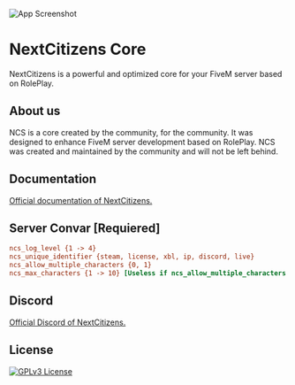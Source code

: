 
![App Screenshot](https://cdn.discordapp.com/attachments/862693343358877727/979757385520381984/Nouveau_projet_17.png)


# NextCitizens Core

NextCitizens is a powerful and optimized core for your FiveM server based on RolePlay.

## About us

NCS is a core created by the community, for the community. It was designed to enhance FiveM server development based on
RolePlay. NCS was created and maintained by the community and will not be left behind.

## Documentation

[Official documentation of NextCitizens.](https://nextcitizens.net)

## Server Convar [**Requiered**]

```cfg
ncs_log_level {1 -> 4}
ncs_unique_identifier {steam, license, xbl, ip, discord, live}
ncs_allow_multiple_characters {0, 1}
ncs_max_characters {1 -> 10} [Useless if ncs_allow_multiple_characters is 0]
```

## Discord

[Official Discord of NextCitizens.](https://discord.gg/T8u4JsserD)

## License

[![GPLv3 License](https://img.shields.io/badge/License-GPL%20v3-yellow.svg)](https://github.com/NextCitizens/ncs_example_server/blob/main/LICENSE)

